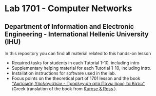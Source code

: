 # Lab 1701 - Computer Networks 
## Department of Information and Electronic Engineering - International Hellenic University (IHU)
In this repository you can find all material related to this hands-on lesson 
* Required tasks for students in each Tutorial 1-10, including intro
* Supplementary helping material for each Tutorial 1-10, including intro.
* Installation instructions for software used in the lab.
* Focus points on the theoretical part of 1701 lesson and the book ["Δικτύωση Υπολογιστών - Προσέγγιση από Πάνω προς τα Κάτω"](https://www.mgiurdas.gr/biblia/diktyosi-ypologiston-7i-ekdosi) (Greek translation of the book from [Κurose & Ross](http://ce.sharif.edu/courses/94-95/2/ce443-3/resources/root/Book/fqo47.Computer.Networking.A.TopDown.Approach.6th.Edition.pdf).).









